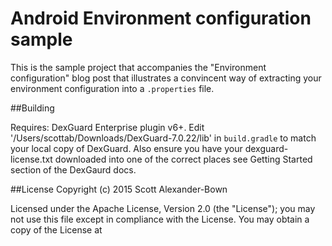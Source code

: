 Android Environment configuration sample
========================================

This is the sample project that accompanies the "Environment configuration" blog post that illustrates a convincent way of extracting your environment configuration into a `.properties`
file.


##Building

Requires: DexGuard Enterprise plugin v6+. Edit '/Users/scottab/Downloads/DexGuard-7.0.22/lib' in `build.gradle` to match your local copy of DexGuard. Also ensure you have your dexguard-license.txt downloaded into one of the
correct places see Getting Started section of the DexGaurd docs.


##License
Copyright (c) 2015 Scott Alexander-Bown

Licensed under the Apache License, Version 2.0 (the "License");
you may not use this file except in compliance with the License.
You may obtain a copy of the License at